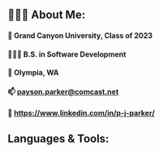 ## 👨🏻‍💻 About Me:
#### 🏫 Grand Canyon University, Class of 2023
#### 👨🏻‍🎓 B.S. in Software Development
#### 📍 Olympia, WA
#### 📫 payson.parker@comcast.net
#### 🔗 https://www.linkedin.com/in/p-j-parker/

## Languages & Tools:
####
<!--
**paysonjparker/paysonjparker** is a ✨ _special_ ✨ repository because its `README.md` (this file) appears on your GitHub profile.

Here are some ideas to get you started:

- 🔭 I’m currently working on ...
- 🌱 I’m currently learning ...
- 👯 I’m looking to collaborate on ...
- 🤔 I’m looking for help with ...
- 💬 Ask me about ...
- 📫 How to reach me: ...
- 😄 Pronouns: ...
- ⚡ Fun fact: ...
-->
